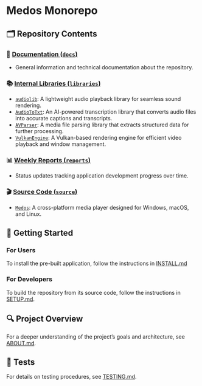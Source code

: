 # Medos Monorepo

## 🗂️ Repository Contents

### 📝 [Documentation (`docs`)](./docs)
 - General information and technical documentation about the repository.

### 📚 [Internal Libraries (`libraries`)](./libraries)
- [`audiolib`](./libraries/audiolib): A lightweight audio playback library for seamless sound rendering.
- [`AudioToTxt`](./libraries/AudioToTxt): An AI-powered transcription library that converts audio files into accurate captions and transcripts.
- [`AVParser`](./libraries/avParser): A media file parsing library that extracts structured data for further processing.
- [`VulkanEngine`](./libraries/vulkanEngine): A Vulkan-based rendering engine for efficient video playback and window management.

### 📊 [Weekly Reports (`reports`)](./reports)
 - Status updates tracking application development progress over time.

### 🎬️ [Source Code (`source`)](./source)
 - [`Medos`](./source): A cross-platform media player designed for Windows, macOS, and Linux.

## 🚀 Getting Started

### For Users
To install the pre-built application, follow the instructions in [INSTALL.md](docs/INSTALL.md)

### For Developers
To build the repository from its source code, follow the instructions in [SETUP.md](docs/SETUP.md).

## 🔍 Project Overview

For a deeper understanding of the project’s goals and architecture, see [ABOUT.md](docs/ABOUT.md).

## 🧪 Tests

For details on testing procedures, see [TESTING.md](docs/TESTING.md).